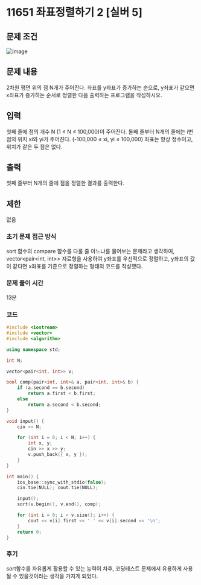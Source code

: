# 11651 좌표정렬하기 2 [실버 5]
## 문제 조건
![image](https://github.com/WoogiBoogi1129/CodingTest/assets/110087545/a3f3e6b2-ab46-44a7-a774-359964ac24f8)
## 문제 내용
2차원 평면 위의 점 N개가 주어진다. 좌표를 y좌표가 증가하는 순으로, y좌표가 같으면 x좌표가 증가하는 순서로 정렬한 다음 출력하는 프로그램을 작성하시오.
## 입력
첫째 줄에 점의 개수 N (1 ≤ N ≤ 100,000)이 주어진다. 둘째 줄부터 N개의 줄에는 i번점의 위치 xi와 yi가 주어진다. (-100,000 ≤ xi, yi ≤ 100,000) 좌표는 항상 정수이고, 위치가 같은 두 점은 없다.
## 출력
첫째 줄부터 N개의 줄에 점을 정렬한 결과를 출력한다.
## 제한
없음
### 초기 문제 접근 방식
sort 함수의 compare 함수를 다룰 줄 아느냐를 물어보는 문제라고 생각하여, vector<pair<int, int>> 자료형을 사용하여 y좌표를 우선적으로 정렬하고, y좌표의 값이 같다면 x좌표를 기준으로 정렬하는 형태의 코드를 작성했다.
### 문제 풀이 시간
13분
### 코드
```c++
#include <iostream>
#include <vector>
#include <algorithm>

using namespace std;

int N;

vector<pair<int, int>> v;

bool comp(pair<int, int>& a, pair<int, int>& b) {
	if (a.second == b.second)
		return a.first < b.first;
	else
		return a.second < b.second;
}

void input() {
	cin >> N;

	for (int i = 0; i < N; i++) {
		int x, y;
		cin >> x >> y;
		v.push_back({ x, y });
	}
}

int main() {
	ios_base::sync_with_stdio(false);
	cin.tie(NULL); cout.tie(NULL);

	input();
	sort(v.begin(), v.end(), comp);

	for (int i = 0; i < v.size(); i++) {
		cout << v[i].first << ' ' << v[i].second << '\n';
	}
	return 0;
}
```
### 후기
sort함수를 자유롭게 활용할 수 있는 능력이 차후, 코딩테스트 문제에서 유용하게 사용될 수 있을것이라는 생각을 가지게 되었다.
